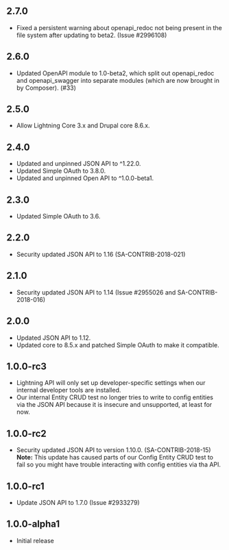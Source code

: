 ## 2.7.0
* Fixed a persistent warning about openapi_redoc not being present in the
  file system after updating to beta2. (Issue #2996108)

## 2.6.0
* Updated OpenAPI module to 1.0-beta2, which split out openapi_redoc and
  openapi_swagger into separate modules (which are now brought in by
  Composer). (#33)

## 2.5.0
* Allow Lightning Core 3.x and Drupal core 8.6.x.

## 2.4.0
* Updated and unpinned JSON API to ^1.22.0.
* Updated Simple OAuth to 3.8.0.
* Updated and unpinned Open API to ^1.0.0-beta1.

## 2.3.0
* Updated Simple OAuth to 3.6.

## 2.2.0
* Security updated JSON API to 1.16 (SA-CONTRIB-2018-021)

## 2.1.0
* Security updated JSON API to 1.14 (Issue #2955026 and SA-CONTRIB-2018-016)

## 2.0.0
* Updated JSON API to 1.12.
* Updated core to 8.5.x and patched Simple OAuth to make it compatible.

## 1.0.0-rc3
* Lightning API will only set up developer-specific settings when our internal
  developer tools are installed.
* Our internal Entity CRUD test no longer tries to write to config entities via
  the JSON API because it is insecure and unsupported, at least for now.

## 1.0.0-rc2
* Security updated JSON API to version 1.10.0. (SA-CONTRIB-2018-15)  
  **Note:** This update has caused parts of our Config Entity CRUD test to fail
  so you might have trouble interacting with config entities via tha API.  

## 1.0.0-rc1
* Update JSON API to 1.7.0 (Issue #2933279)

## 1.0.0-alpha1
* Initial release
